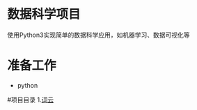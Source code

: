 # 数据科学项目
使用Python3实现简单的数据科学应用，如机器学习、数据可视化等

# 准备工作
+ python

#项目目录
1.[词云](https://github.com/datadeng/DataScienceProjects/tree/master/01WordCloud)

